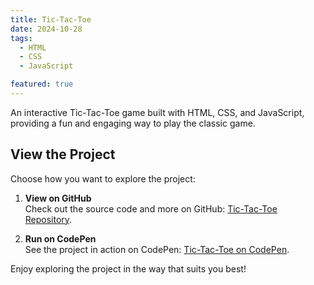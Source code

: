 ```yaml
---
title: Tic-Tac-Toe
date: 2024-10-28
tags:
  - HTML
  - CSS
  - JavaScript

featured: true
---
```


An interactive Tic-Tac-Toe game built with HTML, CSS, and JavaScript, providing a fun and engaging way to play the classic game.

## View the Project

Choose how you want to explore the project:

1. **View on GitHub**  
   Check out the source code and more on GitHub: [Tic-Tac-Toe Repository](https://github.com/reshmi-29/Tic-Tac-Toe).

2. **Run on CodePen**  
   See the project in action on CodePen: [Tic-Tac-Toe on CodePen](https://codepen.io/Nahida-Akther-Reshmi/full/PoMByZz).

Enjoy exploring the project in the way that suits you best!

